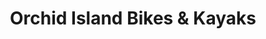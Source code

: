---
title: "Orchid Island Bikes & Kayaks"
url: /vero-beach/orchid-island-bikes-und-kayaks/
shop: Fahrrad
---